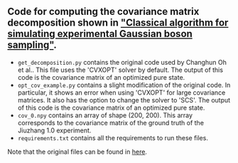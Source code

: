 ## Code for computing the covariance matrix decomposition shown in ["Classical algorithm for simulating experimental Gaussian boson sampling"](https://arxiv.org/abs/2306.03709).

* `get_decomposition.py` contains the original code used by Changhun Oh et al.. This file uses the 'CVXOPT' solver by default. The output of this code is the covariance matrix of an optimized pure state.
* `opt_cov_example.py` contains a slight modification of the original code. In particular, it shows an error when using 'CVXOPT' for large covariance matrices. It also has the option to change the solver to 'SCS'. The output of this code is the covariance matrix of an optimized pure state.
* `cov_0.npy` contains an array of shape (200, 200). This array corresponds to the covariance matrix of the ground truth of the Jiuzhang 1.0 experiment.
* `requirements.txt` contains all the requirements to run these files.

Note that the original files can be found in [here](https://zenodo.org/records/7992736).
